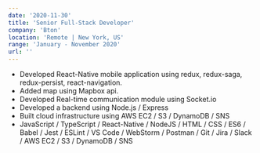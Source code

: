 ```yaml
---
date: '2020-11-30'
title: 'Senior Full-Stack Developer'
company: 'Bton'
location: 'Remote | New York, US'
range: 'January - November 2020'
url: ''
---
```


- Developed React-Native mobile application using redux, redux-saga,
redux-persist, react-navigation.
- Added map using Mapbox api.
- Developed Real-time communication module using Socket.io
- Developed a backend using Node.js / Express
- Built cloud infrastructure using AWS EC2 / S3 / DynamoDB / SNS
- JavaScript / TypeScript / React-Native / NodeJS / HTML / CSS / ES6 /
Babel / Jest / ESLint / VS Code / WebStorm / Postman / Git / Jira / Slack
/ AWS EC2 / S3 / DynamoDB / SNS

